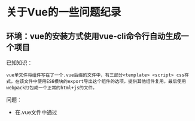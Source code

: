 # 关于Vue的一些问题纪录

## 环境：vue的安装方式使用vue-cli命令行自动生成一个项目

已知知识：

    vue单文件将组件写在了一个.vue后缀的文件中，有三部分<template> <script> css样式，在该文件中使用ES6模块的export导出这个组件的选项，提供其他组件复用，最后使用webpack打包成一个正常的html+js的文件。

问题：
* 在.vue文件中通过<template>标签直接写组件模板，在当前的.vue文件中存在一个导出模块的对象：export default {需要返回的组件选项}, 在父组件中导入这个选项并在new Vue实例中局部注册的使用上面导入的子组件组件选项，那么这个子组件的template选项去哪里了，webpack会自动把.vue中的<template>加上吗，这点和直接写在html中的官方例子有很大的出入


* 在构建的项目中存在一个入口js，main.js里面有段如下的代码，代码中提供了一个el标签选项表示挂载到存在的dom元素中那么这个存在的dom元素在哪里，在App.vue中我找到这个<div id='app'>,也在webpack提供的index.html模板中找到这个<div id='app'>那么这个el是指App.vue上的dom还是由webpack的提供的index.html模板中的id='app'的？

```
new Vue({
  el: '#app',
  router,
  components: { App },
  template: '<App/>'
})
```
这里el指的是webpack提供的index.html模板的dom id


* 还是第二点上面的代码问题，因为在vue实例中存在一个template,它会代替当前vue实例中el选项所挂载的dom元素，但是vue又不得不去写上这个el并要求存在这个id=app的元素，这两个相同的id但是不同的元素会冲突吗？

webpack会将在配置文件配置的主入口的main.js和其他一些css文件打包成一个
[name].js并生成一个index.html的文件，这个index.html文件会引用生成的
[name].js，这时候index.html的<div id='app'>和[name].js中vue实例表示的组件<div> id='app'>分开成两个文件，不会出现编译错误，之前写在同一个html中所以会引发编译错误

## 在.vue中导入公共样式的方法

1. 在入口js文件main.js中通过import静态引入需要的公共样式
2. 在webpack提供的模板index.html中引入(和传统的引用方式一致）
3. 在app.vue中引入<style>@import 'global.css'; /引入公共样式/</style>


##  vue中引入自定义的js文件

vue中不支持module.default = {} 和import的混用，所以在自定义的js文件中采用exprot或者export default这种ES6的模块定义。比如我在我的Util的js文件中定义了一个格式化时间的方法，然后需要导出这个方法：function formatDate (date, fmt) export {formatDate} 导出有默认导出和不默认两种，这里不默认导出在vue文件中引入需要注意一点，必须要用{}花括号解构导出的内容，如import {formatDate} from '../util/Util.js' export中有几个key那么在import后面的花括号里面就可选几个key，
调用通过formatDate（）来直接引用其中导出的方法.function formatDate (date, fmt) export default {formatDateOther} 这里是默认导出，那么在import中引用就不需要包括花括号，import defaultOption, {formatDate} from '../util/Util.js' 这里defaultOption代表的是整个默认导出的对象 {formatDateOther}调用通过defaultOption.formatDateOther()进行调用
